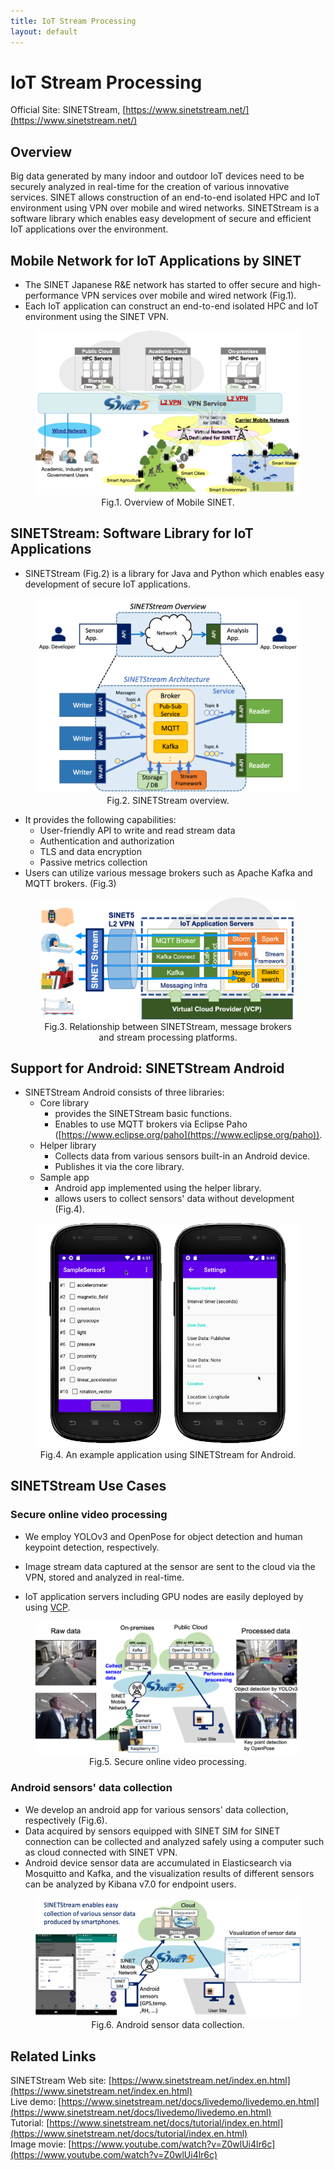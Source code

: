 ```yaml
---
title: IoT Stream Processing
layout: default
---
```

# IoT Stream Processing
Official Site:
SINETStream, [https://www.sinetstream.net/](https://www.sinetstream.net/)


## Overview

Big data generated by many indoor and outdoor IoT devices need to be securely analyzed in real-time for the creation of various innovative services. SINET allows construction of an end-to-end isolated HPC and IoT environment using VPN over mobile and wired networks. SINETStream is a software library which enables easy development of secure and efficient IoT applications over the environment.


## Mobile Network for IoT Applications by SINET
- The SINET Japanese R&E network has started to offer secure and high- performance VPN services over mobile and wired network (Fig.1).
- Each IoT application can construct an end-to-end isolated HPC and IoT environment using the SINET VPN.


<figure>
  <div style="text-align:center">
  <img src="figs/overview.png" alt="Mobile SINET" style="zoom:75%;" />
  <center><figcaption>Fig.1. Overview of Mobile SINET.</figcaption></center>
  </div>
</figure>

## SINETStream: Software Library for IoT Applications
- SINETStream (Fig.2) is a library for Java and Python which enables easy development of secure IoT applications.

<figure>
  <div style="text-align:center">
  <img src="figs/sinetstream_architecture.png" alt="SINETStream" style="zoom:75%;" />
  <center><figcaption>Fig.2. SINETStream overview.</figcaption></center>
  </div>
</figure>

- It provides the following capabilities:
    - User-friendly API to write and read stream data
    - Authentication and authorization
    - TLS and data encryption
    - Passive metrics collection
- Users can utilize various message brokers such as Apache Kafka and MQTT brokers.  (Fig.3)

<figure>
  <div style="text-align:center">
  <img src="figs/sinetstream.png" alt="Mobile SINET" style="zoom:40%;" />
  <center><figcaption>Fig.3. Relationship between SINETStream, message brokers and stream processing platforms.</figcaption></center>
  </div>
</figure>

## Support for Android: SINETStream Android

- SINETStream Android consists of three libraries:
    - Core library
    	- provides the SINETStream basic functions.
    	- Enables to use MQTT brokers via Eclipse Paho ([https://www.eclipse.org/paho](https://www.eclipse.org/paho)).
    - Helper library
    	- Collects data from various sensors built-in  an Android device.
    	- Publishes it via the core library.
    - Sample app
    	- Android app implemented using the helper library.
    	- allows users to collect sensors' data without development (Fig.4).

<figure>
  <div style="text-align:center">
  <img src="figs/android.png" alt="Mobile SINET" style="zoom:75%;" />
  <center><figcaption>Fig.4. An example application using SINETStream for Android.</figcaption></center>
  </div>
</figure>

## SINETStream Use Cases

### Secure online video processing

- We employ YOLOv3 and OpenPose for object detection and human keypoint detection, respectively.

- Image stream data captured at the sensor are sent to the cloud via the VPN, stored and analyzed in real-time.

- IoT application servers including GPU nodes are easily deployed by using [VCP](https://ccrd.nii.ac.jp/sc20/CREST/#virtual-cloud-provider-vcp).


<figure>
  <div style="text-align:center">
  <img src="figs/video-processing.png" alt="Mobile SINET" style="zoom:75%;" />
  <center><figcaption>Fig.5. Secure online video processing.</figcaption></center>
  </div>
</figure>

### Android sensors' data collection

- We develop an android app for various sensors' data collection, respectively (Fig.6).
- Data acquired by sensors equipped with SINET SIM for SINET connection can be collected and analyzed safely using a computer such as cloud connected with SINET VPN.
- Android device sensor data are accumulated in Elasticsearch via Mosquitto and Kafka, and the visualization results of different sensors can be analyzed by Kibana v7.0 for endpoint users.

<figure>
  <div style="text-align:center">
  <img src="figs/android-collection.png" alt="Mobile SINET" style="zoom:85%;" />
  <center><figcaption>Fig.6. Android sensor data collection.</figcaption></center>
  </div>
</figure>

## Related Links
SINETStream Web site: [https://www.sinetstream.net/index.en.html](https://www.sinetstream.net/index.en.html)<br/>
Live demo: [https://www.sinetstream.net/docs/livedemo/livedemo.en.html](https://www.sinetstream.net/docs/livedemo/livedemo.en.html)<br/>
Tutorial: [https://www.sinetstream.net/docs/tutorial/index.en.html](https://www.sinetstream.net/docs/tutorial/index.en.html)<br/>
Image movie: [https://www.youtube.com/watch?v=Z0wlUi4lr6c](https://www.youtube.com/watch?v=Z0wlUi4lr6c)<br/>

